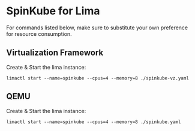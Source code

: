 # SpinKube for Lima

For commands listed below, make sure to substitute your own preference for resource consumption. 

## Virtualization Framework

Create & Start the lima instance:

```shell
limactl start --name=spinkube --cpus=4 --memory=8 ./spinkube-vz.yaml
```

## QEMU

Create & Start the lima instance:

```shell
limactl start --name=spinkube --cpus=4 --memory=8 ./spinkube.yaml
```
